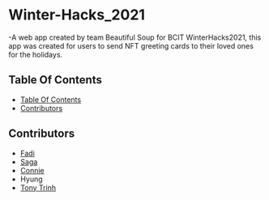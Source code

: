 # Winter-Hacks_2021

  -A web app created by team Beautiful Soup for BCIT WinterHacks2021, this app was created for users to send NFT greeting cards to their loved ones for the holidays.
## Table Of Contents

  - [Table Of Contents](#table-of-contents)
  - [Contributors](#contributors)


## Contributors
- [Fadi](https://github.com/FadiBasheer)
- [Saga](https://github.com/Saga910) 
- [Connie](https://github.com/s-Kone)
- Hyung
- [Tony Trinh](https://github.com/tonytrinh19)
